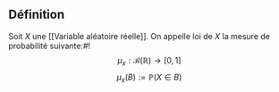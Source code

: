 ## Définition
Soit $X$ une [[Variable aléatoire réelle]]. On appelle loi de $X$ la mesure de probabilité suivante:#!
$$\mu_x: \mathcal B(\mathbb R) \to [0,1]$$ $$\mu_x(B) := \mathbb P (X \in B)$$
